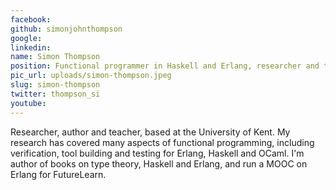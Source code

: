 ```yaml
---
facebook: 
github: simonjohnthompson
google: 
linkedin: 
name: Simon Thompson
position: Functional programmer in Haskell and Erlang, researcher and teacher of computer science @ University of Kent
pic_url: uploads/simon-thompson.jpeg
slug: simon-thompson
twitter: thompson_si
youtube: 
---
```

<p>Researcher, author and teacher, based at the University of Kent. My research has covered many aspects of functional programming, including verification, tool building and testing for Erlang, Haskell and OCaml. I&#39;m author of books on type theory, Haskell and Erlang, and run a MOOC on Erlang for FutureLearn.</p>
